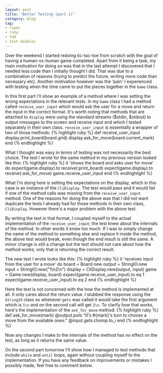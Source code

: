 ```yaml
---
layout: post
title: "Better Testing (part 1)"
category: blog
tag:
- rspec
- ruby
- tdd
- test doubles
---
```

Over the weekend I started redoing tic-tac-toe from scratch with the goal of having a human-vs-human game completed. Apart from it being a task, my main motivation for doing so was that in the last attempt I discovered that I needed less code than I initially thought I did. That was due to a combination of reasons (trying to predict the future, writing more code than necessary etc). Another motivation however was the 'pain' I experienced with testing when the time came to put the pieces together in the `Game` class.

In this first part I'll show an example of a method where I was setting the wrong expectations in the relevant tests. In my `Game` class I had a method called `receive_user_input` which would ask the user for a move and return the input in the correct format. It's worth noting that methods that are attached to `display` were using the standard streams ($stdin, $stdout) to output messages to the screen and receive input and which I tested separately in their own class. `receive_user_input` is essentially a wrapper of two of those methods:
{% highlight ruby %}
def receive_user_input
  display.print_board(board.grid)
  display.ask_for_move(board.current_mark)
end
{% endhighlight %}

What I thought was easy in terms of testing was not necessarily the best choice. The test I wrote for the same method in my previous version looked like this:
{% highlight ruby %}
it 'shows the board and asks user for move' do
  expect(game.display).to receive(:print_board)
  expect(game.display).to receive(:ask_for_move)
  game.receive_user_input
end
{% endhighlight %}

What I'm doing here is setting the expectations on the display, which in this case is an instance of the `CliDisplay`. The test would pass and it would fail if one of the method calls was missing from the `receive_user_input` method. One of the reasons for doing the above was that I did not want duplicate the tests I already had for those methods in their own class, `CliDisplay`. However there's a major problem with the above test.

By writing the test in that format, I coupled myself to the actual implementation of the `receive_user_input`; the test knew about the internals of the method. In other words it knew too much. If I was to simply change the name of the method to something else and replace it inside the method, the above test would break, even though the end result is still the same. A minor change is still a change but the test should not care about how the method works; only that is returning the correct result.

The new test I wrote looks like this:
{% highlight ruby %}
it 'receives input from the user for a move' do
  board = Board.new
  output = StringIO.new
  input = StringIO.new("1\n2\n")
  display = CliDisplay.new(output, input)
  game = Game.new(display, board)
  expect(game.receive_user_input).to eq 1
  expect(game.receive_user_input).to eq 2
end
{% endhighlight %}

Here the test is not concerned with the how the method is implemented at all. It only cares about the return value. I stubbed the response using the `StringIO` class so whenever `gets` was called it would take the first argument which is `1\n` and on the second call will get `2\n`. To clarify how that works, here's the implementation of the `ask_for_move` method:
{% highlight ruby %}
def ask_for_move(mark)
  @output.puts "It's #{mark}'s turn to choose a move from the available ones:"
  @input.gets.chomp.to_i
end
{% endhighlight %}

Now any changes I make to the internals of the method has no effect on the test, as long as it returns the same value.

On the second part tomorrow I'll show how I managed to test methods that include `while` and `until` loops, again without coupling myself to the implementation. If you have any feedback on improvements or mistakes I possibly made, feel free to comment below.
